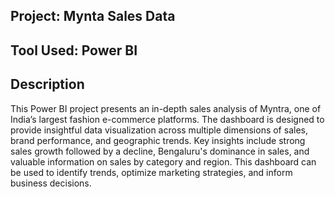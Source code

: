 ## Project: Mynta Sales Data

## Tool Used: Power BI 

## Description
This Power BI project presents an in-depth sales analysis of Myntra, one of India’s largest fashion e-commerce platforms. The dashboard is designed to provide insightful data visualization across multiple dimensions of sales, brand performance, and geographic trends. Key insights include strong sales growth followed by a decline, Bengaluru's dominance in sales, and valuable information on sales by category and region. This dashboard can be used to identify trends, optimize marketing strategies, and inform business decisions.


